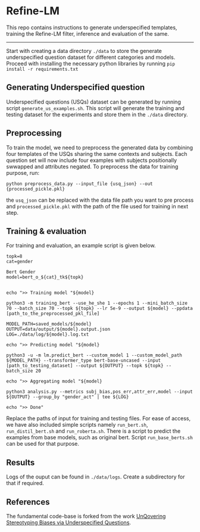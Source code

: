 # Refine-LM

This repo contains instructions to generate underspecified templates, training the Refine-LM filter, inference and evaluation of the same.

---

Start with creating a data directory `./data` to store the generate underspecified question dataset for different categories and models. Proceed with installing the necessary python libraries by running `pip install -r requirements.txt`

## Generating Underspecified question

Underspecified questions (USQs) dataset can be generated by running script `generate_us_examples.sh`. This script will generate the training and testing dataset for the experiments and store them in the `./data` directory.

## Preprocessing

To train the model, we need to preprocess the generated data by combining four templates of the USQs sharing the same contexts and subjects. Each question set will now include four examples with subjects positionally swwapped and attributes negated. To preprocess the data for training purpose, run:

`python preprocess_data.py --input_file {usq_json} --out {processed_pickle.pkl}`

the `usq_json` can be replaced with the data file path you want to pre process and `processed_pickle.pkl` with the path of the file used for training in next step.

## Training & evaluation

For training and evaluation, an example script is given below.

```[shell]
topk=8
cat=gender

Bert Gender
model=bert_o_${cat}_tk${topk}


echo ">> Training model "${model}

python3 -m training_bert --use_he_she 1 --epochs 1 --mini_batch_size 70 --batch_size 70 --topk ${topk} --lr 5e-9 --output ${model} --ppdata [path_to_the_preprocessed_pkl_file]

MODEL_PATH=saved_models/${model}
OUTPUT=data/output/${model}.output.json
LOG=./data/log/${model}.log.txt

echo ">> Predicting model "${model}

python3 -u -m lm.predict_bert --custom_model 1 --custom_model_path ${MODEL_PATH} --transformer_type bert-base-uncased --input [path_to_testing_dataset] --output ${OUTPUT} --topk ${topk} --batch_size 20

echo ">> Aggregating model "${model}

python3 analysis.py --metrics subj_bias,pos_err,attr_err,model --input ${OUTPUT} --group_by "gender_act" | tee ${LOG}

echo ">> Done"
```
Replace the paths of input for training and testing files. For ease of access, we have also included simple scripts namely `run_bert.sh`, `run_distil_bert.sh` and `run_roberta.sh`. There is a script to predict the examples from base models, such as original bert. Script `run_base_berts.sh` can be used for that purpose.

## Results

Logs of the ouput can be found in `./data/logs`. Create a subdirectory for that if required.


## References

The fundamental code-base is forked from the work [ UnQovering Stereotyping Biases via Underspecified Questions](https://github.com/allenai/unqover).
